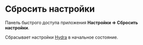 # Сбросить настройки

Панель быстрого доступа приложения **Настройки \=\> Сбросить настройки**.

Сбрасывает настройки [Hydra](../../hydra.md) в начальное состояние.
